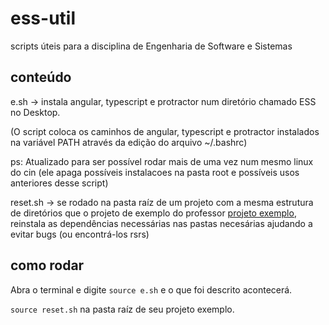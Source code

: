 # ess-util
scripts úteis para a disciplina de Engenharia de Software e Sistemas

## conteúdo
e.sh -> instala angular, typescript e protractor num diretório chamado ESS no Desktop.

(O script coloca os caminhos de angular, typescript e protractor instalados na variável PATH através da edição do arquivo ~/.bashrc)

ps: Atualizado para ser possível rodar mais de uma vez num mesmo linux do cin (ele apaga possíveis instalacoes na pasta root e possíveis usos anteriores desse script)

reset.sh -> se rodado na pasta raíz de um projeto com a mesma estrutura de diretórios que o projeto de exemplo do professor [projeto exemplo](https://github.com/pauloborba/teachingassistant), reinstala as dependências necessárias nas pastas necesárias ajudando a evitar bugs (ou encontrá-los rsrs)

## como rodar
Abra o terminal e digite `source e.sh` e o que foi descrito acontecerá.

`source reset.sh` na pasta raíz de seu projeto exemplo.
